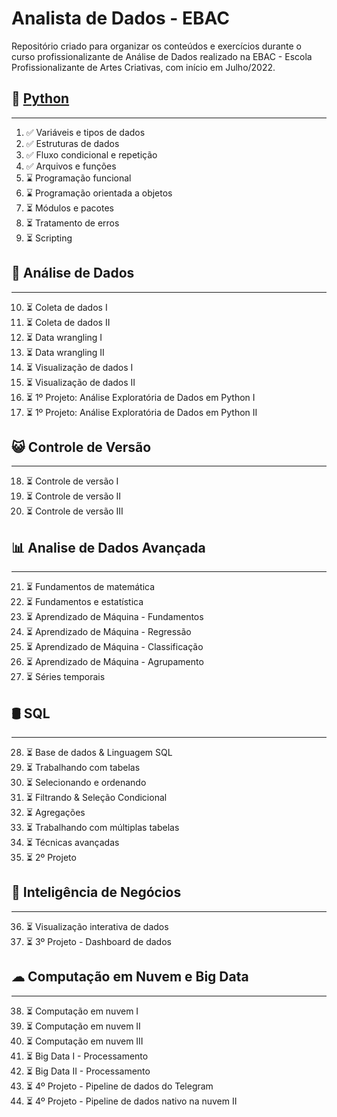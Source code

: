 
# Analista de Dados - EBAC

Repositório criado para organizar os conteúdos e exercícios durante o curso profissionalizante de Análise de Dados realizado na EBAC - Escola Profissionalizante de Artes Criativas, com início em Julho/2022.

## 🐍 [Python](/M01-M09-Python/)
***

1. ✅ Variáveis e tipos de dados
2. ✅ Estruturas de dados
3. ✅ Fluxo condicional e repetição
4. ✅ Arquivos e funções
5. ⌛ Programação funcional
6. ⌛ Programação orientada a objetos
7. ⏳ Módulos e pacotes
8. ⏳ Tratamento de erros
9. ⏳ Scripting

## 🎲 Análise de Dados 
***
10. ⏳ Coleta de dados I
11. ⏳ Coleta de dados II
12. ⏳ Data wrangling I
13. ⏳ Data wrangling II
14. ⏳ Visualização de dados I
15. ⏳ Visualização de dados II
16. ⏳ 1º Projeto: Análise Exploratória de Dados em Python I
17. ⏳ 1º Projeto: Análise Exploratória de Dados em Python II


## 😺 Controle de Versão 
***
18. ⏳ Controle de versão I
19. ⏳ Controle de versão II
20. ⏳ Controle de versão III

## 📊 Analise de Dados Avançada
***
21. ⏳ Fundamentos de matemática
22. ⏳ Fundamentos e estatística
23. ⏳ Aprendizado de Máquina - Fundamentos
24. ⏳ Aprendizado de Máquina - Regressão
25. ⏳ Aprendizado de Máquina - Classificação
26. ⏳ Aprendizado de Máquina - Agrupamento
27. ⏳ Séries temporais

## 🛢 SQL 
***
28. ⏳ Base de dados & Linguagem SQL
29. ⏳ Trabalhando com tabelas
30. ⏳ Selecionando e ordenando
31. ⏳ Filtrando & Seleção Condicional
32. ⏳ Agregações 
33. ⏳ Trabalhando com múltiplas tabelas
34. ⏳ Técnicas avançadas
35. ⏳ 2º Projeto 

## 💼 Inteligência de Negócios 
***
36. ⏳ Visualização interativa de dados
37. ⏳ 3º Projeto - Dashboard de dados

## ☁ Computação em Nuvem e Big Data 
***
38. ⏳ Computação em nuvem I
39. ⏳ Computação em nuvem II
40. ⏳ Computação em nuvem III
41. ⏳ Big Data I - Processamento
42. ⏳ Big Data II - Processamento
43. ⏳ 4º Projeto - Pipeline de dados do Telegram
44. ⏳ 4º Projeto - Pipeline de dados nativo na nuvem II 

